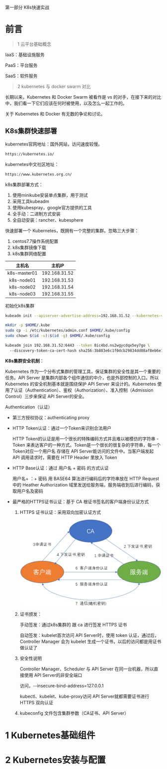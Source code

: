 第一部分 K8s快速实战

# 前言

> 1 云平台基础概念

IaaS：基础设施服务

PaaS：平台服务

SaaS：软件服务

> 2 kubernetes 与 docker swarm 对比

长期以来，Kubernetes 和 Docker Swarm 被看作是 vs 的对手，在接下来的对比中，我们看一下它们应该在何时被使用，以及怎么一起工作的。

关于 Kubernetes 和 Docker 有无数的争论和讨论。





## K8s集群快速部署

kubernetes官网地址：国外网站，访问速度较慢。

```html
https://kubernetes.io/
```

kubernetes中文社区地址：

```html
https://www.kubernetes.org.cn/
```



k8s集群部署方式：

1. 使用minikube安装单点集群，用于测试
2. 采用工具kubeadm
3. 使用kubespray，google官方提供的工具
4. 全手动：二进制方式安装
5. 全自动安装：rancher、kubesphere



快速部署一个 Kubernetes，既拥有一个完整的集群。忽略三大步骤：

1. centos7.7操作系统配置
2. k8s集群镜像下载
3. k8s集群网络配置

|    主机名    |    主机IP     |
| :----------: | :-----------: |
| k8s-master01 | 192.168.31.52 |
|  k8s-node01  | 192.168.31.53 |
|  k8s-node02  | 192.168.31.54 |
|  k8s-node03  | 192.168.31.55 |

初始化k8s集群

```bash
kubeadm init --apiserver-advertise-address=192.168.31.52 --kubernetes-version v1.17.5 --service-cidr=10.1.0.0/16 --pod-network-cidr=10.81.0.0/16
```

```bash
mkdir -p $HOME/.kube
sudo cp -i /etc/kubernetes/admin.conf $HOME/.kube/config 
sudo chown $(id -u):$(id -g) $HOME/.kube/config
```

```bash
kubeadm join 192.168.31.52:6443 --token 8ic4bd.ns2wgycdqx5ey7go \    
  --discovery-token-ca-cert-hash sha256:3b883e6c1f0dcb29834dd08af8eb6e105854d0a475edb3630afc4539fd4f95c8
```



**K8s集群安全机制**：

Kubernetes 作为一个分布式集群的管理工具，保证集群的安全性是其一个重要的任务。API Server 是集群内部各个组件通信的中介，也是外部控制的入口。所以 Kubernetes 的安全机制基本就是围绕保护 API Server 来设计的。Kubernetes 使用了认证（Authentication）、鉴权（Authorization）、准入控制（Admission Control）三步来保证 API Server的安全。

Authentication（认证）

- 第三方授权协议：authenticating proxy

- HTTP Token认证：通过一个Token来识别合法用户

  HTTP Token的认证是用一个很长的特殊编码方式并且难以被模仿的字符串 - Token 来表达客户的一种方式。Token是一个很长的很复杂的字符串，每一个Token对应一个用户名 存储在 API Server能访问的文件中。当客户端发起 API 调用请求时，需要在 HTTP Header 里放入 Token

- HTTP Base认证：通过 用户名 + 密码 的方式认证

  用户名+ ：+ 密码 用 BASE64 算法进行编码后的字符串放在 HTTP Request中的 Heather Authorization 域里发送给服务端，服务端收到后进行编码，获取用户名及密码

- 最严格的HTTPS证书认证：基于 CA 根证书签名的客户端身份认证方式

  1. HTTPS 证书认证：采用双向加密认证方式

     ![image-20220211112725194](assest/image-20220211112725194.png)

  2. 证书颁发：

     手动签发：通过k8s集群的 跟 ca 进行签发 HTTPS 证书

     自动签发：kubelet首次访问 API Server时，使用 token 认证，通过后，Controller Manager 会为 kubelet 生成一个证书，以后的访问都是用证书做认证了

  3. 安全性说明

     Controller Manager、Scheduler 与 API Server 在同一台机器，所以直接使用 API Server的非安全端口

     访问，--insecure-bind-address=127.0.0.1

     kubectl、kubelet、kube-proxy访问 API Server就都需要证书进行 HTTPS 双向认证

  4. kubeconfig 文件包含集群参数（CA证书、API Server）

# 1 Kubernetes基础组件

# 2 Kubernetes安装与配置























​                                             